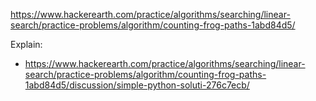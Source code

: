 https://www.hackerearth.com/practice/algorithms/searching/linear-search/practice-problems/algorithm/counting-frog-paths-1abd84d5/

Explain:
- https://www.hackerearth.com/practice/algorithms/searching/linear-search/practice-problems/algorithm/counting-frog-paths-1abd84d5/discussion/simple-python-soluti-276c7ecb/
